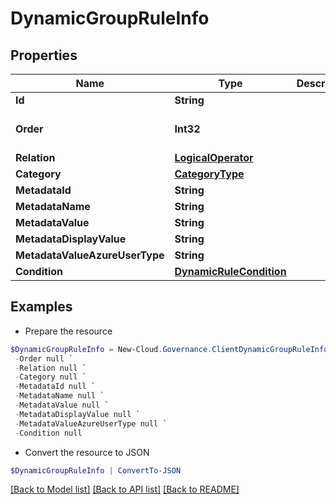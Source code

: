 # DynamicGroupRuleInfo
## Properties

Name | Type | Description | Notes
------------ | ------------- | ------------- | -------------
**Id** | **String** |  | [optional] 
**Order** | **Int32** |  | [optional] [default to 0]
**Relation** | [**LogicalOperator**](LogicalOperator.md) |  | [optional] 
**Category** | [**CategoryType**](CategoryType.md) |  | [optional] 
**MetadataId** | **String** |  | [optional] 
**MetadataName** | **String** |  | [optional] 
**MetadataValue** | **String** |  | [optional] 
**MetadataDisplayValue** | **String** |  | [optional] 
**MetadataValueAzureUserType** | **String** |  | [optional] 
**Condition** | [**DynamicRuleCondition**](DynamicRuleCondition.md) |  | [optional] 

## Examples

- Prepare the resource
```powershell
$DynamicGroupRuleInfo = New-Cloud.Governance.ClientDynamicGroupRuleInfo  -Id null `
 -Order null `
 -Relation null `
 -Category null `
 -MetadataId null `
 -MetadataName null `
 -MetadataValue null `
 -MetadataDisplayValue null `
 -MetadataValueAzureUserType null `
 -Condition null
```

- Convert the resource to JSON
```powershell
$DynamicGroupRuleInfo | ConvertTo-JSON
```

[[Back to Model list]](../README.md#documentation-for-models) [[Back to API list]](../README.md#documentation-for-api-endpoints) [[Back to README]](../README.md)

